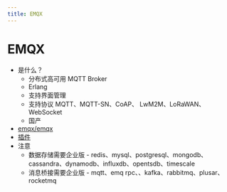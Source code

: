 ```yaml
---
title: EMQX
---
```


# EMQX

- 是什么？
  - 分布式高可用 MQTT Broker
  - Erlang
  - 支持界面管理
  - 支持协议 MQTT、MQTT-SN、CoAP、 LwM2M、LoRaWAN、WebSocket
  - 国产
- [emqx/emqx](https://github.com/emqx/emqx)
- [插件](https://docs.emqx.net/broker/latest/cn/advanced/plugins.html)
- 注意
  - 数据存储需要企业版 - redis、mysql、postgresql、mongodb、cassandra、dynamodb、influxdb、opentsdb、timescale
  - 消息桥接需要企业版 - mqtt、emq rpc、、kafka、rabbitmq、plusar、rocketmq
